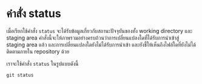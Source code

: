# คำสั่ง status
เมื่อเรียกใช้คำสั่ง `status` จะได้รับข้อมูลเกี่ยวกับสถานะปัจจุบันของทั้ง working directory และ staging area คำสั่งนี้จะให้ภาพรวมอย่างครบถ้วนว่าการเปลี่ยนแปลงใดที่ได้รับการนำเข้าสู่ staging area แล้ว และการเปลี่ยนแปลงใดยังไม่ได้รับการนำเข้า และยังชี้ให้เห็นถึงไฟล์ใดที่ยังไม่ได้ติดตามภายใน repository ด้วย

เราจะใช้คำสั่ง `status` ในรูปแบบดังนี้

```
git status
```
